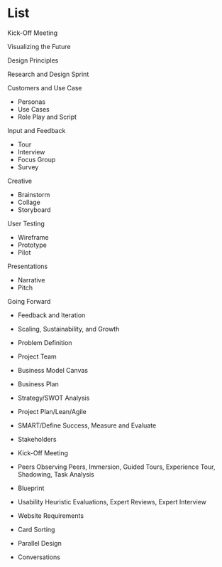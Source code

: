 # List

Kick-Off Meeting

Visualizing the Future

Design Principles

Research and Design Sprint

Customers and Use Case
* Personas
* Use Cases
* Role Play and Script

Input and Feedback
* Tour
* Interview
* Focus Group
* Survey

Creative
* Brainstorm
* Collage
* Storyboard

User Testing
* Wireframe
* Prototype
* Pilot

Presentations
* Narrative
* Pitch

Going Forward
* Feedback and Iteration
* Scaling, Sustainability, and Growth

* Problem Definition
* Project Team
* Business Model Canvas
* Business Plan
* Strategy/SWOT Analysis
* Project Plan/Lean/Agile
* SMART/Define Success, Measure and Evaluate
* Stakeholders
* Kick-Off Meeting
* Peers Observing Peers, Immersion,  Guided Tours, Experience Tour, Shadowing, Task Analysis
* Blueprint
* Usability Heuristic Evaluations, Expert Reviews, Expert Interview
* Website Requirements
* Card Sorting 
* Parallel Design
* Conversations

